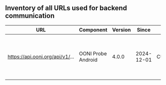## Inventory of all URLs used for backend communication

| URL   | Component    | Version | Since | Until | Notes |
| -------- | -------- | ------- | ------- | ------- |-------|
| https://api.ooni.org/api/v1/... | OONI Probe Android | 4.0.0 | 2024-12-01 | CURRENT | Used to retrieve OONI Run v2 descriptors [link to code]() |
